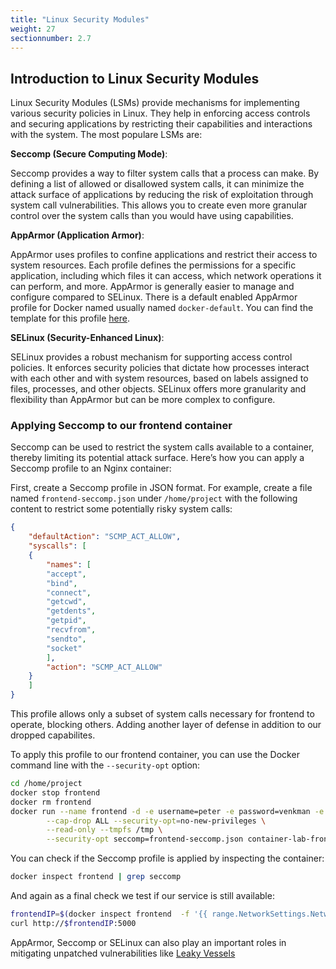 ```yaml
---
title: "Linux Security Modules"
weight: 27
sectionnumber: 2.7
---
```



## Introduction to Linux Security Modules

Linux Security Modules (LSMs) provide mechanisms for implementing various security policies in Linux. They help in enforcing access controls and securing applications by restricting their capabilities and interactions with the system. The most populare LSMs are:

**Seccomp (Secure Computing Mode)**:

Seccomp provides a way to filter system calls that a process can make. By defining a list of allowed or disallowed system calls, it can minimize the attack surface of applications by reducing the risk of exploitation through system call vulnerabilities. This allows you to create even more granular control over the system calls than you would have using capabilities.

**AppArmor (Application Armor)**:

AppArmor uses profiles to confine applications and restrict their access to system resources. Each profile defines the permissions for a specific application, including which files it can access, which network operations it can perform, and more. AppArmor is generally easier to manage and configure compared to SELinux. There is a default enabled AppArmor profile for Docker named usually named `docker-default`. You can find the template for this profile [here](https://github.com/moby/moby/blob/master/profiles/apparmor/template.go).

**SELinux (Security-Enhanced Linux)**:

SELinux provides a robust mechanism for supporting access control policies. It enforces security policies that dictate how processes interact with each other and with system resources, based on labels assigned to files, processes, and other objects. SELinux offers more granularity and flexibility than AppArmor but can be more complex to configure.

### Applying Seccomp to our frontend container

Seccomp can be used to restrict the system calls available to a container, thereby limiting its potential attack surface. Here’s how you can apply a Seccomp profile to an Nginx container:

First, create a Seccomp profile in JSON format. For example, create a file named `frontend-seccomp.json` under `/home/project` with the following content to restrict some potentially risky system calls:

```json
{
    "defaultAction": "SCMP_ACT_ALLOW",
    "syscalls": [
    {
        "names": [
        "accept",
        "bind",
        "connect",
        "getcwd",
        "getdents",
        "getpid",
        "recvfrom",
        "sendto",
        "socket"
        ],
        "action": "SCMP_ACT_ALLOW"
    }
    ]
}
```

This profile allows only a subset of system calls necessary for frontend to operate, blocking others. Adding another layer of defense in addition to our dropped capabilites.

To apply this profile to our frontend container, you can use the Docker command line with the `--security-opt` option:

```bash
cd /home/project
docker stop frontend
docker rm frontend
docker run --name frontend -d -e username=peter -e password=venkman -e servername=$ip \
        --cap-drop ALL --security-opt=no-new-privileges \
        --read-only --tmpfs /tmp \
        --security-opt seccomp=frontend-seccomp.json container-lab-frontend:v2.0
```

You can check if the Seccomp profile is applied by inspecting the container:

```bash
docker inspect frontend | grep seccomp
```

And again as a final check we test if our service is still available:

```bash
frontendIP=$(docker inspect frontend  -f '{{ range.NetworkSettings.Networks }}{{ .IPAddress }}{{ end }}')
curl http://$frontendIP:5000
```

AppArmor, Seccomp or SELinux can also play an important roles in mitigating unpatched vulnerabilities like [Leaky Vessels](https://www.redhat.com/en/blog/latest-container-exploit-runc-can-be-blocked-selinux)

